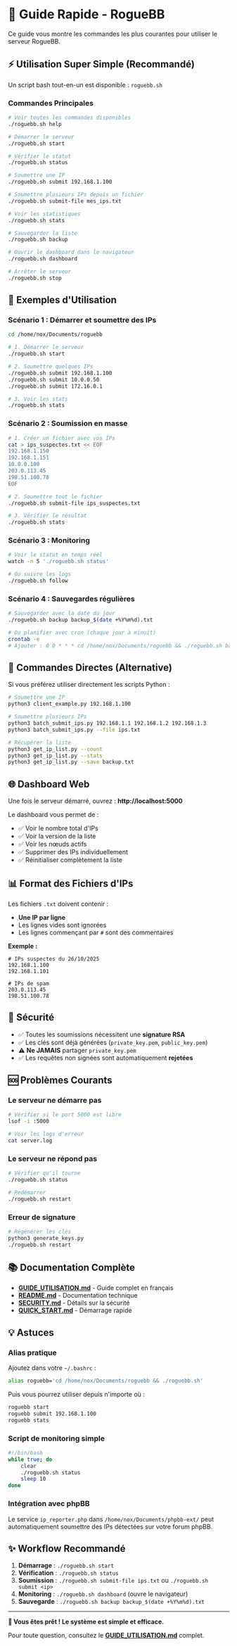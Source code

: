 # 🚀 Guide Rapide - RogueBB

Ce guide vous montre les commandes les plus courantes pour utiliser le serveur RogueBB.

## ⚡ Utilisation Super Simple (Recommandé)

Un script bash tout-en-un est disponible : `roguebb.sh`

### Commandes Principales

```bash
# Voir toutes les commandes disponibles
./roguebb.sh help

# Démarrer le serveur
./roguebb.sh start

# Vérifier le statut
./roguebb.sh status

# Soumettre une IP
./roguebb.sh submit 192.168.1.100

# Soumettre plusieurs IPs depuis un fichier
./roguebb.sh submit-file mes_ips.txt

# Voir les statistiques
./roguebb.sh stats

# Sauvegarder la liste
./roguebb.sh backup

# Ouvrir le dashboard dans le navigateur
./roguebb.sh dashboard

# Arrêter le serveur
./roguebb.sh stop
```

## 📝 Exemples d'Utilisation

### Scénario 1 : Démarrer et soumettre des IPs

```bash
cd /home/nox/Documents/roguebb

# 1. Démarrer le serveur
./roguebb.sh start

# 2. Soumettre quelques IPs
./roguebb.sh submit 192.168.1.100
./roguebb.sh submit 10.0.0.50
./roguebb.sh submit 172.16.0.1

# 3. Voir les stats
./roguebb.sh stats
```

### Scénario 2 : Soumission en masse

```bash
# 1. Créer un fichier avec vos IPs
cat > ips_suspectes.txt << EOF
192.168.1.150
192.168.1.151
10.0.0.100
203.0.113.45
198.51.100.78
EOF

# 2. Soumettre tout le fichier
./roguebb.sh submit-file ips_suspectes.txt

# 3. Vérifier le résultat
./roguebb.sh stats
```

### Scénario 3 : Monitoring

```bash
# Voir le statut en temps réel
watch -n 5 './roguebb.sh status'

# Ou suivre les logs
./roguebb.sh follow
```

### Scénario 4 : Sauvegardes régulières

```bash
# Sauvegarder avec la date du jour
./roguebb.sh backup backup_$(date +%Y%m%d).txt

# Ou planifier avec cron (chaque jour à minuit)
crontab -e
# Ajouter : 0 0 * * * cd /home/nox/Documents/roguebb && ./roguebb.sh backup backup_$(date +\%Y\%m\%d).txt
```

## 🎯 Commandes Directes (Alternative)

Si vous préférez utiliser directement les scripts Python :

```bash
# Soumettre une IP
python3 client_example.py 192.168.1.100

# Soumettre plusieurs IPs
python3 batch_submit_ips.py 192.168.1.1 192.168.1.2 192.168.1.3
python3 batch_submit_ips.py --file ips.txt

# Récupérer la liste
python3 get_ip_list.py --count
python3 get_ip_list.py --stats
python3 get_ip_list.py --save backup.txt
```

## 🌐 Dashboard Web

Une fois le serveur démarré, ouvrez : **http://localhost:5000**

Le dashboard vous permet de :
- ✅ Voir le nombre total d'IPs
- ✅ Voir la version de la liste
- ✅ Voir les nœuds actifs
- ✅ Supprimer des IPs individuellement
- ✅ Réinitialiser complètement la liste

## 📊 Format des Fichiers d'IPs

Les fichiers `.txt` doivent contenir :
- **Une IP par ligne**
- Les lignes vides sont ignorées
- Les lignes commençant par `#` sont des commentaires

**Exemple :**
```
# IPs suspectes du 26/10/2025
192.168.1.100
192.168.1.101

# IPs de spam
203.0.113.45
198.51.100.78
```

## 🔐 Sécurité

- ✅ Toutes les soumissions nécessitent une **signature RSA**
- ✅ Les clés sont déjà générées (`private_key.pem`, `public_key.pem`)
- ⚠️ **Ne JAMAIS** partager `private_key.pem`
- ✅ Les requêtes non signées sont automatiquement **rejetées**

## 🆘 Problèmes Courants

### Le serveur ne démarre pas
```bash
# Vérifier si le port 5000 est libre
lsof -i :5000

# Voir les logs d'erreur
cat server.log
```

### Le serveur ne répond pas
```bash
# Vérifier qu'il tourne
./roguebb.sh status

# Redémarrer
./roguebb.sh restart
```

### Erreur de signature
```bash
# Régénérer les clés
python3 generate_keys.py
./roguebb.sh restart
```

## 📚 Documentation Complète

- **[GUIDE_UTILISATION.md](GUIDE_UTILISATION.md)** - Guide complet en français
- **[README.md](README.md)** - Documentation technique
- **[SECURITY.md](SECURITY.md)** - Détails sur la sécurité
- **[QUICK_START.md](QUICK_START.md)** - Démarrage rapide

## 💡 Astuces

### Alias pratique

Ajoutez dans votre `~/.bashrc` :
```bash
alias roguebb='cd /home/nox/Documents/roguebb && ./roguebb.sh'
```

Puis vous pourrez utiliser depuis n'importe où :
```bash
roguebb start
roguebb submit 192.168.1.100
roguebb stats
```

### Script de monitoring simple

```bash
#!/bin/bash
while true; do
    clear
    ./roguebb.sh status
    sleep 10
done
```

### Intégration avec phpBB

Le service `ip_reporter.php` dans `/home/nox/Documents/phpbb-ext/` peut automatiquement soumettre des IPs détectées sur votre forum phpBB.

## ✨ Workflow Recommandé

1. **Démarrage** : `./roguebb.sh start`
2. **Vérification** : `./roguebb.sh status`
3. **Soumission** : `./roguebb.sh submit-file ips.txt` ou `./roguebb.sh submit <ip>`
4. **Monitoring** : `./roguebb.sh dashboard` (ouvre le navigateur)
5. **Sauvegarde** : `./roguebb.sh backup backup_$(date +%Y%m%d).txt`

---

**🎉 Vous êtes prêt ! Le système est simple et efficace.**

Pour toute question, consultez le **[GUIDE_UTILISATION.md](GUIDE_UTILISATION.md)** complet.
